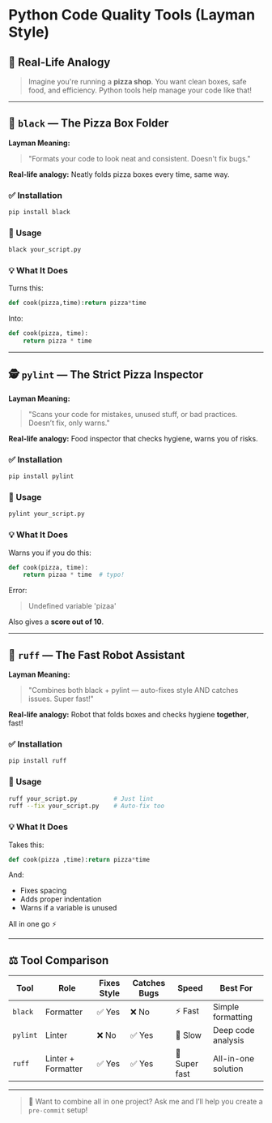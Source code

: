 # Python Code Quality Tools (Layman Style)

## 🍕 Real-Life Analogy

> Imagine you're running a **pizza shop**. You want clean boxes, safe food, and efficiency. Python tools help manage your code like that!

---

## 🧼 `black` — The Pizza Box Folder

**Layman Meaning:**
> "Formats your code to look neat and consistent. Doesn't fix bugs."

**Real-life analogy:** Neatly folds pizza boxes every time, same way.

### ✅ Installation
```bash
pip install black
```

### 🔧 Usage
```bash
black your_script.py
```

### 💡 What It Does
Turns this:
```python
def cook(pizza,time):return pizza*time
```
Into:
```python
def cook(pizza, time):
    return pizza * time
```

---

## 🕵️ `pylint` — The Strict Pizza Inspector

**Layman Meaning:**
> "Scans your code for mistakes, unused stuff, or bad practices. Doesn’t fix, only warns."

**Real-life analogy:** Food inspector that checks hygiene, warns you of risks.

### ✅ Installation
```bash
pip install pylint
```

### 🔧 Usage
```bash
pylint your_script.py
```

### 💡 What It Does
Warns you if you do this:
```python
def cook(pizza, time):
    return pizaa * time  # typo!
```
Error:
> Undefined variable 'pizaa'

Also gives a **score out of 10**.

---

## 🤖 `ruff` — The Fast Robot Assistant

**Layman Meaning:**
> "Combines both black + pylint — auto-fixes style AND catches issues. Super fast!"

**Real-life analogy:** Robot that folds boxes and checks hygiene **together**, fast!

### ✅ Installation
```bash
pip install ruff
```

### 🔧 Usage
```bash
ruff your_script.py          # Just lint
ruff --fix your_script.py    # Auto-fix too
```

### 💡 What It Does
Takes this:
```python
def cook(pizza ,time):return pizza*time
```
And:
- Fixes spacing
- Adds proper indentation
- Warns if a variable is unused

All in one go ⚡

---

## ⚖️ Tool Comparison

| Tool     | Role                     | Fixes Style | Catches Bugs | Speed  | Best For                  |
|----------|--------------------------|-------------|--------------|--------|---------------------------|
| `black`  | Formatter                 | ✅ Yes      | ❌ No         | ⚡ Fast | Simple formatting         |
| `pylint` | Linter                   | ❌ No       | ✅ Yes        | 🐢 Slow | Deep code analysis        |
| `ruff`   | Linter + Formatter       | ✅ Yes      | ✅ Yes        | 🚀 Super fast | All-in-one solution |

---

> 🧠 Want to combine all in one project? Ask me and I’ll help you create a `pre-commit` setup!


